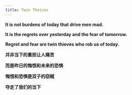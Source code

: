 ```yaml
---
title: Twin Theives
---
```


**It is not burdens of today that drive men mad.**  

**It is the regrets over yesterday and the fear of tomorrow.**  

**Regret and fear are twin thieves who rob us of today.**

**并非当下的重担让人痛苦**

**而是昨日的悔恨和未来的恐惧**

**悔恨和恐惧是双子的窃贼**

**夺走了我们的当下**